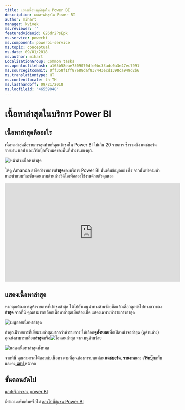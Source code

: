 ```yaml
---
title: แสดงเนื้อหาดูล่าสุดใน Power BI
description: เอกสารล่าสุดใน Power BI
author: mihart
manager: kvivek
ms.reviewer: ''
featuredvideoid: G26dr2PsEpk
ms.service: powerbi
ms.component: powerbi-service
ms.topic: conceptual
ms.date: 09/01/2018
ms.author: mihart
LocalizationGroup: Common tasks
ms.openlocfilehash: a165b58eae7309070dfe0bc33adc0a3e47ec7991
ms.sourcegitcommit: 0ff358f1ff87e88daf837443ecd1398ca949d2b6
ms.translationtype: HT
ms.contentlocale: th-TH
ms.lasthandoff: 09/21/2018
ms.locfileid: "46559048"
---
```

# <a name="recent-content-in-power-bi-service"></a>เนื้อหา**ล่าสุด**ในบริการ Power BI


## <a name="what-is-recent-content"></a>เนื้อหาล่าสุดคืออะไร
เนื้อหาล่าสุดคือรายการสุดท้ายที่คุณเข้าชมใน Power BI ไม่เกิน 20 รายการ  ซึ่งรวมถึง แดชบอร์ด รายงาน แอป และเวิร์กบุ๊กทั้งหมดของพื้นที่ทำงานของคุณ

![หน้าต่างเนื้อหาล่าสุด](./media/end-user-recent/power-bi-recent-screen.png)

ให้ดู Amanda สาธิตว่ารายการ**ล่าสุด**ของบริการ Power BI นั้นเติมข้อมูลอย่างไร จากนั้นทำตามคำแนะนำแบบทีละขั้นตอนตามด้านล่างวิดีโอเพื่อลองใช้งานด้วยตัวคุณเอง

<iframe width="560" height="315" src="https://www.youtube.com/embed/G26dr2PsEpk" frameborder="0" allowfullscreen></iframe>

## <a name="display-recent-content"></a>แสดงเนื้อหาล่าสุด
หากคุณต้องการดูห้ารายการที่เข้าชมล่าสุด ให้ไปยังเมนูนำทางด้านซ้ายมือแล้วเลือกลูกศรไปทางขวาของ**ล่าสุด**  จากที่นี่ คุณสามารถเลือกเนื้อหาล่าสุดเมื่อต้องเปิด แสดงเฉพาะห้ารายการล่าสุด

![เมนูลอยเนื้อหาล่าสุด](./media/end-user-recent/power-bi-recent-flyout-new.png)

ถ้าคุณมีรายการที่เยี่ยมชมล่าสุดมากกว่าห้ารายการ ให้เลือก**ดูทั้งหมด**เพื่อเปิดหน้าจอล่าสุด (ดูด้านล่าง) คุณยังสามารถเลือก**ล่าสุด**หรือ![ไอคอนล่าสุด](./media/end-user-recent/power-bi-recent-icon.png) จากเมนูด้านซ้าย

![แสดงเนื้อหาล่าสุดทั้งหมด](./media/end-user-recent/power-bi-recent-list.png)

จากที่นี่ คุณสามารถโต้ตอบกับเนื้อหา ตามที่คุณต้องการบนแต่ละ[ **แดชบอร์ด**](end-user-dashboards.md), [ **รายงาน**](end-user-reports.md)และ **เวิร์กบุ๊ก**แท็บ และคง[ **แอป** ](end-user-apps.md)หน้าจอ

## <a name="next-steps"></a>ขั้นตอนถัดไป
[แอปบริการของ power BI](end-user-apps.md)

มีคำถามเพิ่มเติมหรือไม่ [ลองไปที่ชุมชน Power BI](http://community.powerbi.com/)

